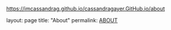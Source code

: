 https://imcassandrag.github.io/cassandragayer.GitHub.io/about

layout: page
title: "About"
permalink: [ABOUT](https://imcassandrag.github.io/cassandragayer.GitHub.io/about)
